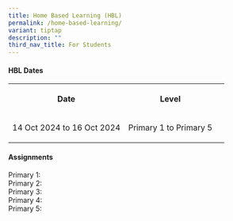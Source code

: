 ```yaml
---
title: Home Based Learning (HBL)
permalink: /home-based-learning/
variant: tiptap
description: ""
third_nav_title: For Students
---
```

<h4>HBL Dates</h4>
<table style="minWidth: 75px">
<colgroup>
<col>
<col>
<col>
</colgroup>
<tbody>
<tr>
<th rowspan="1" colspan="1">
<p>Date</p>
</th>
<th rowspan="1" colspan="1">
<p>Level</p>
</th>
<th rowspan="1" colspan="1">
<p></p>
</th>
</tr>
<tr>
<td rowspan="1" colspan="1">
<p>14 Oct 2024 to 16 Oct 2024</p>
</td>
<td rowspan="1" colspan="1">
<p>Primary 1 to Primary 5</p>
</td>
<td rowspan="1" colspan="1">
<p></p>
</td>
</tr>
</tbody>
</table>
<p></p>
<h4>Assignments</h4>
<p>Primary 1:
<br>Primary 2:
<br>Primary 3:
<br>Primary 4:
<br>Primary 5:</p>
<p></p>
<p>
<br>
</p>
<p></p>